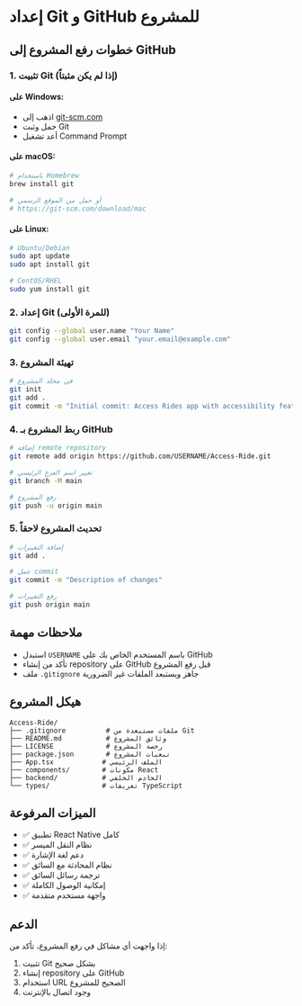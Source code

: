 # إعداد Git و GitHub للمشروع

## خطوات رفع المشروع إلى GitHub

### 1. تثبيت Git (إذا لم يكن مثبتاً)

#### على Windows:
- اذهب إلى [git-scm.com](https://git-scm.com/download/win)
- حمل وثبت Git
- أعد تشغيل Command Prompt

#### على macOS:
```bash
# باستخدام Homebrew
brew install git

# أو حمل من الموقع الرسمي
# https://git-scm.com/download/mac
```

#### على Linux:
```bash
# Ubuntu/Debian
sudo apt update
sudo apt install git

# CentOS/RHEL
sudo yum install git
```

### 2. إعداد Git (للمرة الأولى)

```bash
git config --global user.name "Your Name"
git config --global user.email "your.email@example.com"
```

### 3. تهيئة المشروع

```bash
# في مجلد المشروع
git init
git add .
git commit -m "Initial commit: Access Rides app with accessibility features"
```

### 4. ربط المشروع بـ GitHub

```bash
# إضافة remote repository
git remote add origin https://github.com/USERNAME/Access-Ride.git

# تغيير اسم الفرع الرئيسي
git branch -M main

# رفع المشروع
git push -u origin main
```

### 5. تحديث المشروع لاحقاً

```bash
# إضافة التغييرات
git add .

# عمل commit
git commit -m "Description of changes"

# رفع التغييرات
git push origin main
```

## ملاحظات مهمة

- استبدل `USERNAME` باسم المستخدم الخاص بك على GitHub
- تأكد من إنشاء repository على GitHub قبل رفع المشروع
- ملف `.gitignore` جاهز ويستبعد الملفات غير الضرورية

## هيكل المشروع

```
Access-Ride/
├── .gitignore          # ملفات مستبعدة من Git
├── README.md           # وثائق المشروع
├── LICENSE             # رخصة المشروع
├── package.json        # تبعيات المشروع
├── App.tsx            # الملف الرئيسي
├── components/        # مكونات React
├── backend/           # الخادم الخلفي
└── types/             # تعريفات TypeScript
```

## الميزات المرفوعة

- ✅ تطبيق React Native كامل
- ✅ نظام النقل الميسر
- ✅ دعم لغة الإشارة
- ✅ نظام المحادثة مع السائق
- ✅ ترجمة رسائل السائق
- ✅ إمكانية الوصول الكاملة
- ✅ واجهة مستخدم متقدمة

## الدعم

إذا واجهت أي مشاكل في رفع المشروع، تأكد من:
1. تثبيت Git بشكل صحيح
2. إنشاء repository على GitHub
3. استخدام URL الصحيح للمشروع
4. وجود اتصال بالإنترنت
